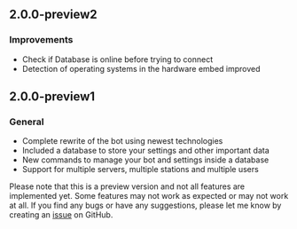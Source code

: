## 2.0.0-preview2
### Improvements
- Check if Database is online before trying to connect
- Detection of operating systems in the hardware embed improved

## 2.0.0-preview1
### General
- Complete rewrite of the bot using newest technologies
- Included a database to store your settings and other important data
- New commands to manage your bot and settings inside a database
- Support for multiple servers, multiple stations and multiple users

Please note that this is a preview version and not all features are implemented yet. Some features may not work as expected or may not work at all.
If you find any bugs or have any suggestions, please let me know by creating an [issue](https://github.com/Sella-GH/AzzyBot/issues/new/choose) on GitHub.
